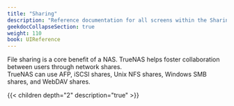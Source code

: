 ```yaml
---
title: "Sharing"
description: "Reference documentation for all screens within the Sharing menu option."
geekdocCollapseSection: true
weight: 110
book: UIReference
---
```


File sharing is a core benefit of a NAS. TrueNAS helps foster collaboration between users through network shares.  
TrueNAS can use AFP, iSCSI shares, Unix NFS shares, Windows SMB shares, and WebDAV shares. 

{{< children depth="2" description="true" >}}
